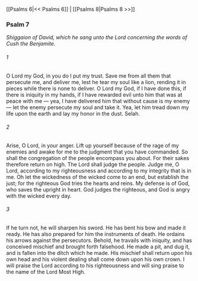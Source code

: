 [[Psalms 6|<< Psalms 6]]  |  [[Psalms 8|Psalms 8 >>]]

### Psalm 7

*Shiggaion of David, which he sang unto the Lord concerning the words of Cush the Benjamite.*

###### 1
O Lord my God, in you do I put my trust. Save me from all them that persecute me, and deliver me, lest he tear my soul like a lion, rending it in pieces while there is none to deliver. O Lord my God, if I have done this, if there is iniquity in my hands, if I have rewarded evil unto him that was at peace with me — yea, I have delivered him that without cause is my enemy — let the enemy persecute my soul and take it. Yea, let him tread down my life upon the earth and lay my honor in the dust. Selah.

###### 2
Arise, O Lord, in your anger. Lift up yourself because of the rage of my enemies and awake for me to the judgment that you have commanded. So shall the congregation of the people encompass you about. For their sakes therefore return on high. The Lord shall judge the people. Judge me, O Lord, according to my righteousness and according to my integrity that is in me. Oh let the wickedness of the wicked come to an end, but establish the just; for the righteous God tries the hearts and reins. My defense is of God, who saves the upright in heart. God judges the righteous, and God is angry with the wicked every day.

###### 3
If he turn not, he will sharpen his sword. He has bent his bow and made it ready. He has also prepared for him the instruments of death. He ordains his arrows against the persecutors. Behold, he travails with iniquity, and has conceived mischief and brought forth falsehood. He made a pit, and dug it, and is fallen into the ditch which he made. His mischief shall return upon his own head and his violent dealing shall come down upon his own crown. I will praise the Lord according to his righteousness and will sing praise to the name of the Lord Most High.
